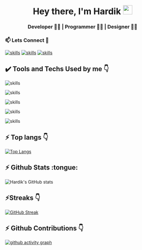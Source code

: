 <h1 align="center">Hey there, I'm Hardik <img src="./gif/Hi.gif" height="30px" width="30px"></h1>
<h3 align="center">Developer 👨‍💻 | Programmer 👨‍💻 | Designer 👨‍🎨</h3>
<h3>📫 Lets Connect 🤝</h3>

[![skills](https://skillicons.dev/icons?i=linkedin)](https://www.linkedin.com/in/harryy0112)
[![skills](https://skillicons.dev/icons?i=instagram)](https://www.instagram.com/x.hardik.xx/)
[![skills](https://skillicons.dev/icons?i=twitter)](https://twitter.com/ItsHardikkA)

<h2> ✔️ Tools and Techs Used by me 👇</h2>

![skills](https://skillicons.dev/icons?i=cpp,js,python)

![skills](https://skillicons.dev/icons?i=vscode,git,github)

![skills](https://skillicons.dev/icons?i=react,html,css,bootstrap,tailwindcss)

![skills](https://skillicons.dev/icons?i=nodejs,express,mongodb,mysql,firebase)

![skills](https://skillicons.dev/icons?i=ae,ps,pr,xd,figma)

<h2>⚡ Top langs 👇</h2>

[![Top Langs](https://github-readme-stats.vercel.app/api/top-langs/?username=harryy0112&layout=compact&theme=dark&hide_border=true)](https://github.com/harryy0112/github-readme-stats)

<h2>⚡ Github Stats :tongue:</h2>

![Hardik's GitHub stats](https://github-readme-stats.vercel.app/api?username=harryy0112&show_icons=true&theme=radical&hide_border=true)

<h2>⚡Streaks 👇</h2>

[![GitHub Streak](https://streak-stats.demolab.com/?user=harryy0112&theme=radical&hide_border=true)](https://git.io/streak-stats)

<h2>⚡ Github Contributions 👇</h2>

[![github activity graph](https://github-readme-activity-graph.cyclic.app/graph?username=harryy0112&theme=material-palenight&hide_border=true)](https://github.com/harryy0112/github-readme-activity-graph)
